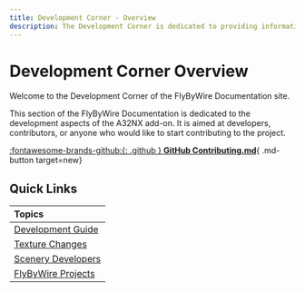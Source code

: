 ```yaml
---
title: Development Corner - Overview
description: The Development Corner is dedicated to providing information about the various FlyByWire projects and how to contribute.
---
```


<link rel="stylesheet" href="../../../stylesheets/toc-tables.css">

# Development Corner Overview

Welcome to the Development Corner of the FlyByWire Documentation site.

This section of the FlyByWire Documentation is dedicated to the development aspects of the A32NX add-on. It is aimed at developers, contributors, or anyone who would like to start contributing to the project.

[:fontawesome-brands-github:{: .github } **GitHub Contributing.md**](https://github.com/flybywiresim/aircraft/blob/master/.github/Contributing.md){ .md-button target=new}

## Quick Links

| Topics                                              |
|:----------------------------------------------------|
| [Development Guide](dev-guide/index.md)             |
| [Texture Changes](texture-changes.md)               |
| [Scenery Developers](scenery-developers.md)         |
| [FlyByWire Projects](development-projects/index.md) |

